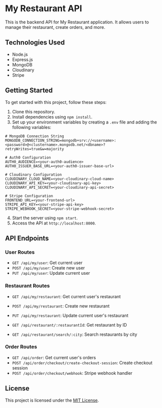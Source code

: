 
# My Restaurant API

This is the backend API for My Restaurant application. It allows users to manage their restaurant, create orders, and more.

## Technologies Used

- Node.js
- Express.js
- MongoDB
- Cloudinary
- Stripe

## Getting Started

To get started with this project, follow these steps:

1. Clone this repository.
2. Install dependencies using `npm install`.
3. Set up your environment variables by creating a `.env` file and adding the following variables:

```
# MongoDB Connection String
MONGODB_CONNECTION_STRING=mongodb+srv://<username>:<password>@<clustername>.mongodb.net/<dbname>?retryWrites=true&w=majority

# Auth0 Configuration
AUTH0_AUDIENCE=<your-auth0-audience>
AUTH0_ISSUER_BASE_URL=<your-auth0-issuer-base-url>

# Cloudinary Configuration
CLOUDINARY_CLOUD_NAME=<your-cloudinary-cloud-name>
CLOUDINARY_API_KEY=<your-cloudinary-api-key>
CLOUDINARY_API_SECRET=<your-cloudinary-api-secret>

# Stripe Configuration
FRONTEND_URL=<your-frontend-url>
STRIPE_API_KEY=<your-stripe-api-key>
STRIPE_WEBHOOK_SECRET=<your-stripe-webhook-secret>

```

4. Start the server using `npm start`.
5. Access the API at `http://localhost:8000`.

## API Endpoints

### User Routes

- `GET /api/my/user`: Get current user
- `POST /api/my/user`: Create new user
- `PUT /api/my/user`: Update current user

### Restaurant Routes

- `GET /api/my/restaurant`: Get current user's restaurant
- `POST /api/my/restaurant`: Create new restaurant
- `PUT /api/my/restaurant`: Update current user's restaurant

- `GET /api/restaurant/:restaurantId`: Get restaurant by ID
- `GET /api/restaurant/search/:city`: Search restaurants by city

### Order Routes

- `GET /api/order`: Get current user's orders
- `POST /api/order/checkout/create-checkout-session`: Create checkout session
- `POST /api/order/checkout/webhook`: Stripe webhook handler

## License

This project is licensed under the [MIT License](LICENSE).


